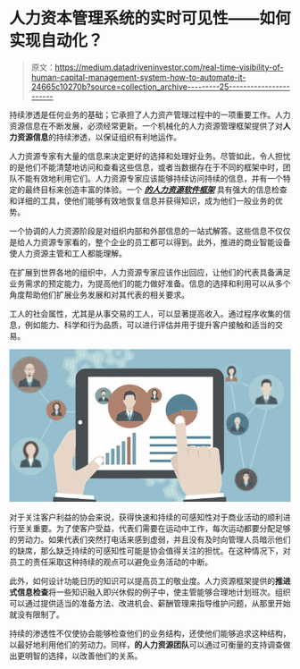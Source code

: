 # 人力资本管理系统的实时可见性——如何实现自动化？

> 原文：<https://medium.datadriveninvestor.com/real-time-visibility-of-human-capital-management-system-how-to-automate-it-24665c10270b?source=collection_archive---------25----------------------->

持续渗透是任何业务的基础；它承担了人力资产管理过程中的一项重要工作。人力资源信息在不断发展，必须经常更新。一个机械化的人力资源管理框架提供了对**人力资源信息**的持续渗透，以保证组织有利地运作。

人力资源专家有大量的信息来决定更好的选择和处理好业务。尽管如此，令人担忧的是他们不能清楚地访问和查看这些信息，或者当数据存在于不同的框架中时，团队不能有效地利用它们。人力资源专家应该能够持续访问持续的信息，并有一个特定的最终目标来创造丰富的体验。一个 [***的人力资源软件框架***](http://simplelogix.com/human-capital-management.html) 具有强大的信息检查和详细的工具，使他们能够有效地恢复信息并获得知识，成为他们一般业务的优势。

一个协调的人力资源阶段是对组织内部和外部信息的一站式解答。这些信息不仅仅是给人力资源专家看的，整个企业的员工都可以得到。此外，推进的商业智能设备使人力资源主管和工人都能理解。

在扩展到世界各地的组织中，人力资源专家应该作出回应，让他们的代表具备满足业务需求的预定能力，为提高他们的能力做好准备。信息的选择和利用可以从多个角度帮助他们扩展业务发展和对其代表的相关要求。

工人的社会属性，尤其是从事交易的工人，可以显著提高收入。通过程序收集的信息，例如能力、科学和行为品质，可以进行评估并用于提升客户接触和适当的交易。

![](img/c9adf3cad3232a12bdfbb8838ad30f24.png)

对于关注客户利益的协会来说，获得快速和持续的可感知性对于商业活动的顺利进行至关重要。为了使客户受益，代表们需要在运动中工作，每次运动都要分配足够的劳动力。如果代表们突然打电话来感到虚弱，并且没有及时向管理人员暗示他们的缺席，那么缺乏持续的可感知性可能是协会值得关注的担忧。在这种情况下，对员工的责任采取这种持续的观点可以避免业务活动的中断。

此外，如何设计功能日历的知识可以提高员工的敬业度。人力资源框架提供的**推进式信息检查**将一些知识融入即兴休假的例子中，使主管能够合理地计划班次。组织可以通过提供适当的准备方法、改进机会、薪酬管理来指导维护问题，从那里开始就没有限制了。

持续的渗透性不仅使协会能够检查他们的业务结构，还使他们能够追求这种结构，以最好地利用他们的劳动力。同样，**的人力资源团队**可以通过可衡量的支持调查做出更明智的选择，以改善他们的关系。